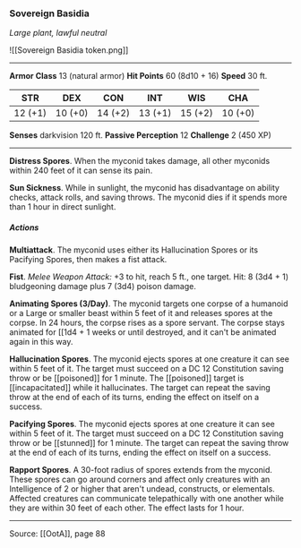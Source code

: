 ### Sovereign Basidia
_Large plant, lawful neutral_

![[Sovereign Basidia token.png]]


---

**Armor Class** 13 (natural armor)
**Hit Points** 60 (8d10 + 16)
**Speed** 30 ft.

| STR     | DEX     | CON     | INT     | WIS     | CHA     |
|---------|---------|---------|---------|---------|---------|
| 12 (+1) | 10 (+0) | 14 (+2) | 13 (+1) | 15 (+2) | 10 (+0) |

**Senses** darkvision 120 ft.
**Passive Perception** 12
**Challenge** 2 (450 XP)

---

**Distress Spores**. When the myconid takes damage, all other myconids within 240 feet of it can sense its pain.

**Sun Sickness**. While in sunlight, the myconid has disadvantage on ability checks, attack rolls, and saving throws. The myconid dies if it spends more than 1 hour in direct sunlight.

##### Actions
**Multiattack**. The myconid uses either its Hallucination Spores or its Pacifying Spores, then makes a fist attack.

**Fist**. _Melee Weapon Attack:_ +3 to hit, reach 5 ft., one target. Hit: 8 (3d4 + 1) bludgeoning damage plus 7 (3d4) poison damage.

**Animating Spores (3/Day)**. The myconid targets one corpse of a humanoid or a Large or smaller beast within 5 feet of it and releases spores at the corpse. In 24 hours, the corpse rises as a spore servant. The corpse stays animated for [[1d4 + 1 weeks or until destroyed, and it can't be animated again in this way.

**Hallucination Spores**. The myconid ejects spores at one creature it can see within 5 feet of it. The target must succeed on a DC 12 Constitution saving throw or be [[poisoned]] for 1 minute. The [[poisoned]] target is [[incapacitated]] while it hallucinates. The target can repeat the saving throw at the end of each of its turns, ending the effect on itself on a success.

**Pacifying Spores**. The myconid ejects spores at one creature it can see within 5 feet of it. The target must succeed on a DC 12 Constitution saving throw or be [[stunned]] for 1 minute. The target can repeat the saving throw at the end of each of its turns, ending the effect on itself on a success.

**Rapport Spores**. A 30-foot radius of spores extends from the myconid. These spores can go around corners and affect only creatures with an Intelligence of 2 or higher that aren't undead, constructs, or elementals. Affected creatures can communicate telepathically with one another while they are within 30 feet of each other. The effect lasts for 1 hour.


---

Source: [[OotA]], page 88